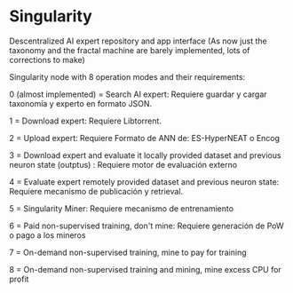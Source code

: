 ﻿Singularity
===========

Descentralized AI expert repository and app interface (As now just the taxonomy and the fractal machine are barely implemented, lots of corrections to make)

Singularity node with 8 operation modes and their requirements:

0 (almost implemented) = Search AI expert: Requiere guardar y cargar taxonomía y experto en formato JSON.

1 = Download expert: Requiere Libtorrent.

2 = Upload expert: Requiere Formato de ANN de: ES-HyperNEAT o Encog

3 = Download expert and evaluate it locally provided dataset and previous neuron state (outptus) : Requiere motor de evaluación externo

4 = Evaluate expert remotely provided dataset and previous neuron state: Requiere mecanismo de publicación y retrieval.

5 = Singularity Miner: Requiere mecanismo de entrenamiento

6 = Paid non-supervised training, don't mine: Requiere generación de PoW o pago a los  mineros

7 = On-demand non-supervised training, mine to pay for training

8 = On-demand non-supervised training and mining, mine excess CPU for profit
 
 
